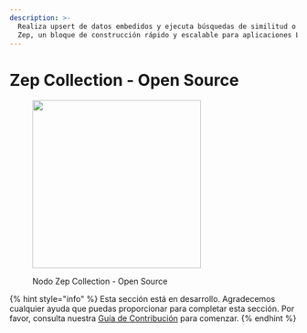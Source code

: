 ```yaml
---
description: >-
  Realiza upsert de datos embedidos y ejecuta búsquedas de similitud o mmr sobre consultas usando
  Zep, un bloque de construcción rápido y escalable para aplicaciones LLM.
---
```


# Zep Collection - Open Source

<figure><img src="../../../.gitbook/assets/image--166-.png" alt="" width="295"><figcaption><p>Nodo Zep Collection - Open Source</p></figcaption></figure>

{% hint style="info" %}
Esta sección está en desarrollo. Agradecemos cualquier ayuda que puedas proporcionar para completar esta sección. Por favor, consulta nuestra [Guía de Contribución](../../../contributing/) para comenzar.
{% endhint %}
